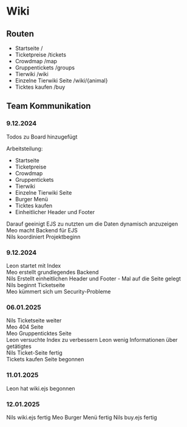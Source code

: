 # Wiki

## Routen

- Startseite /
- Ticketpreise /tickets
- Crowdmap /map
- Gruppentickets /groups
- Tierwiki /wiki
- Einzelne Tierwiki Seite /wiki/{animal}
- Ticktes kaufen /buy

## Team Kommunikation

### 9.12.2024

Todos zu Board hinzugefügt

Arbeitsteilung:

- Startseite
- Ticketpreise
- Crowdmap
- Gruppentickets
- Tierwiki
- Einzelne Tierwiki Seite
- Burger Menü
- Ticktes kaufen
- Einheitlicher Header und Footer

Darauf geeinigt EJS zu nutzten um die Daten dynamisch anzuzeigen  
Meo macht Backend für EJS  
Nils koordiniert Projektbeginn

### 9.12.2024

Leon startet mit Index  
Meo erstellt grundlegendes Backend  
Nils Erstellt einheitlichen Header und Footer - Mal auf die Seite gelegt  
Nils beginnt Ticketseite  
Meo kümmert sich um Security-Probleme

### 06.01.2025

Nils Ticketseite weiter  
Meo 404 Seite  
Meo Gruppenticktes Seite  
Leon versuchte Index zu verbessern
Leon wenig Informationen über getätigtes  
Nils Ticket-Seite fertig  
Tickets kaufen Seite begonnen

### 11.01.2025

Leon hat wiki.ejs begonnen

### 12.01.2025

Nils wiki.ejs fertig
Meo Burger Menü fertig
Nils buy.ejs fertig
